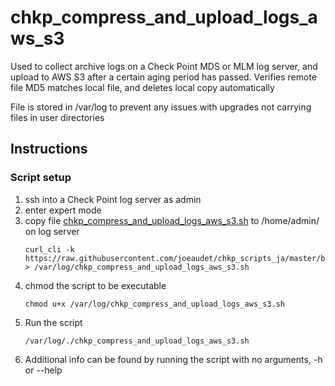 # chkp_compress_and_upload_logs_aws_s3
Used to collect archive logs on a Check Point MDS or MLM log server, and upload to AWS S3 after a certain aging period has passed. Verifies remote file MD5 matches local file, and deletes local copy automatically

File is stored in /var/log to prevent any issues with upgrades not carrying files in user directories

## Instructions 

### Script setup
1. ssh into a Check Point log server as admin
1. enter expert mode
1. copy file [chkp_compress_and_upload_logs_aws_s3.sh](https://raw.githubusercontent.com/joeaudet/chkp_scripts_ja/master/backup_scripts/chkp_compress_and_upload_logs_aws_s3.sh) to /home/admin/ on log server
   ```
   curl_cli -k https://raw.githubusercontent.com/joeaudet/chkp_scripts_ja/master/backup_scripts/chkp_compress_and_upload_logs_aws_s3.sh > /var/log/chkp_compress_and_upload_logs_aws_s3.sh
   ```
1. chmod the script to be executable
   ```
   chmod u+x /var/log/chkp_compress_and_upload_logs_aws_s3.sh
   ```
1. Run the script
   ```
   /var/log/./chkp_compress_and_upload_logs_aws_s3.sh
   ```
1. Additional info can be found by running the script with no arguments, -h or --help
